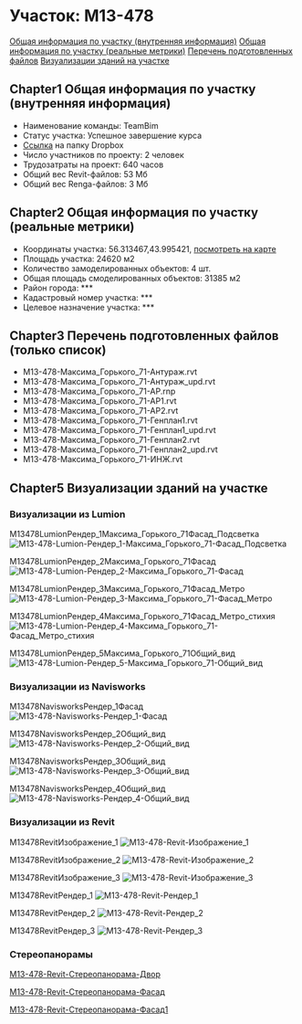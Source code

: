 # Участок: M13-478

[Общая информация по участку (внутренняя информация)](#Chapter1)
[Общая информация по участку (реальные метрики)](#Chapter2)
[Перечень подготовленных файлов](#Chapter3)
[Визуализации зданий на участке](#Chapter5)

## <a id="test">Chapter1</a> Общая информация по участку (внутренняя информация)
+ Наименование команды: TeamBim
+ Статус участка: Успешное завершение курса
+ [Ссылка](https://www.dropbox.com/sh/wvvgv1nw1iqred9/AADrDWI93j6Lnw42OCEfTUwba/M13_478?dl=0) на папку Dropbox
+ Число участников по проекту: 2 человек
+ Трудозатраты на проект: 640 часов
+ Общий вес Revit-файлов: 53 Мб
+ Общий вес Renga-файлов: 3 Мб
## <a id="test">Chapter2</a> Общая информация по участку (реальные метрики)
+ Координаты участка: 56.313467,43.995421, [посмотреть на карте](yandex.ru/maps/47/nizhny-novgorod/?ll=56.313467%2C43.995421&z=19)
+ Площадь участка: 24620 м2
+ Количество замоделированных объектов: 4 шт.
+ Общая площадь смоделированных объектов: 31385 м2
+ Район города: *** 
+ Кадастровый номер участка: *** 
+ Целевое назначение участка: *** 
## <a id="test">Chapter3</a> Перечень подготовленных файлов (только список)
+ M13-478-Максима_Горького_71-Антураж.rvt
+ M13-478-Максима_Горького_71-Антураж_upd.rvt
+ M13-478-Максима_Горького_71-АР.rnp
+ M13-478-Максима_Горького_71-АР1.rvt
+ M13-478-Максима_Горького_71-АР2.rvt
+ M13-478-Максима_Горького_71-Генплан1.rvt
+ M13-478-Максима_Горького_71-Генплан1_upd.rvt
+ M13-478-Максима_Горького_71-Генплан2.rvt
+ M13-478-Максима_Горького_71-Генплан2_upd.rvt
+ M13-478-Максима_Горького_71-ИНЖ.rvt
## <a id="test">Chapter5</a> Визуализации зданий на участке
### Визуализации из Lumion
M13478LumionРендер_1Максима_Горького_71Фасад_Подсветка
![M13-478-Lumion-Рендер_1-Максима_Горького_71-Фасад_Подсветка](/Images/M13_478/M13-478-Lumion-Рендер_1-Максима_Горького_71-Фасад_Подсветка_Compressed.jpg)

M13478LumionРендер_2Максима_Горького_71Фасад
![M13-478-Lumion-Рендер_2-Максима_Горького_71-Фасад](/Images/M13_478/M13-478-Lumion-Рендер_2-Максима_Горького_71-Фасад_Compressed.jpg)

M13478LumionРендер_3Максима_Горького_71Фасад_Метро
![M13-478-Lumion-Рендер_3-Максима_Горького_71-Фасад_Метро](/Images/M13_478/M13-478-Lumion-Рендер_3-Максима_Горького_71-Фасад_Метро_Compressed.jpg)

M13478LumionРендер_4Максима_Горького_71Фасад_Метро_стихия
![M13-478-Lumion-Рендер_4-Максима_Горького_71-Фасад_Метро_стихия](/Images/M13_478/M13-478-Lumion-Рендер_4-Максима_Горького_71-Фасад_Метро_стихия_Compressed.jpg)

M13478LumionРендер_5Максима_Горького_71Общий_вид
![M13-478-Lumion-Рендер_5-Максима_Горького_71-Общий_вид](/Images/M13_478/M13-478-Lumion-Рендер_5-Максима_Горького_71-Общий_вид_Compressed.jpg)

### Визуализации из Navisworks
M13478NavisworksРендер_1Фасад
![M13-478-Navisworks-Рендер_1-Фасад](/Images/M13_478/M13-478-Navisworks-Рендер_1-Фасад_Compressed.jpg)

M13478NavisworksРендер_2Общий_вид
![M13-478-Navisworks-Рендер_2-Общий_вид](/Images/M13_478/M13-478-Navisworks-Рендер_2-Общий_вид_Compressed.jpg)

M13478NavisworksРендер_3Общий_вид
![M13-478-Navisworks-Рендер_3-Общий_вид](/Images/M13_478/M13-478-Navisworks-Рендер_3-Общий_вид_Compressed.jpg)

M13478NavisworksРендер_4Общий_вид
![M13-478-Navisworks-Рендер_4-Общий_вид](/Images/M13_478/M13-478-Navisworks-Рендер_4-Общий_вид_Compressed.jpg)

### Визуализации из Revit
M13478RevitИзображение_1
![M13-478-Revit-Изображение_1](/Images/M13_478/M13-478-Revit-Изображение_1_Compressed.jpg)

M13478RevitИзображение_2
![M13-478-Revit-Изображение_2](/Images/M13_478/M13-478-Revit-Изображение_2_Compressed.jpg)

M13478RevitИзображение_3
![M13-478-Revit-Изображение_3](/Images/M13_478/M13-478-Revit-Изображение_3_Compressed.jpg)

M13478RevitРендер_1
![M13-478-Revit-Рендер_1](/Images/M13_478/M13-478-Revit-Рендер_1_Compressed.jpg)

M13478RevitРендер_2
![M13-478-Revit-Рендер_2](/Images/M13_478/M13-478-Revit-Рендер_2_Compressed.jpg)

M13478RevitРендер_3
![M13-478-Revit-Рендер_3](/Images/M13_478/M13-478-Revit-Рендер_3_Compressed.jpg)

### Стереопанорамы
[M13-478-Revit-Стереопанорама-Двор](https://pano.autodesk.com/pano.html?url=jpgs/f6c414dd-b286-4a59-b99f-3520b974bc1b&version=2)

[M13-478-Revit-Стереопанорама-Фасад](https://pano.autodesk.com/pano.html?url=jpgs/c7609cc4-a82d-4b72-bdb4-6e36c60c998a&version=2)

[M13-478-Revit-Стереопанорама-Фасад1](https://pano.autodesk.com/pano.html?url=jpgs/5c8a1d7d-60bf-4d19-922e-846be5f4a8ab&version=2)

